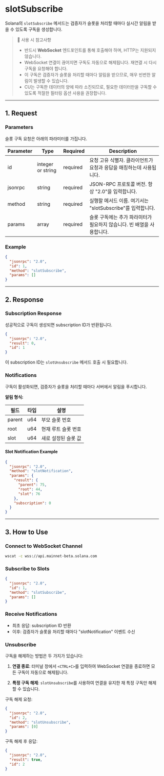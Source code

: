 # slotSubscribe

Solana의 `slotSubscribe` 메서드는 검증자가 슬롯을 처리할 때마다 실시간 알림을 받을 수 있도록 구독을 생성합니다.

> 📘 사용 시 참고사항
>
> - 반드시 **WebSocket** 엔드포인트를 통해 호출해야 하며, HTTP는 지원되지 않습니다.
> - WebSocket 연결이 끊어지면 구독도 자동으로 해제됩니다. 재연결 시 다시 구독을 요청해야 합니다.
> - 이 구독은 검증자가 슬롯을 처리할 때마다 알림을 받으므로, 매우 빈번한 알림이 발생할 수 있습니다.
> - CU는 구독한 데이터의 양에 따라 소진되므로, 필요한 데이터만을 구독할 수 있도록 적절한 필터링 옵션 사용을 권장합니다.

---

## 1. Request

### Parameters

슬롯 구독 요청은 아래의 파라미터를 가집니다.

| Parameter | Type              | Required | Description                                                            |
| --------- | ----------------- | -------- | ---------------------------------------------------------------------- |
| id        | integer or string | required | 요청 고유 식별자. 클라이언트가 요청과 응답을 매칭하는데 사용됩니다.    |
| jsonrpc   | string            | required | JSON-RPC 프로토콜 버전. 항상 "2.0"을 입력합니다.                       |
| method    | string            | required | 실행할 메서드 이름. 여기서는 "slotSubscribe"를 입력합니다.             |
| params    | array             | required | 슬롯 구독에는 추가 파라미터가 필요하지 않습니다. 빈 배열을 사용합니다. |

### Example

```json slotSubscribe example
{
  "jsonrpc": "2.0",
  "id": 1,
  "method": "slotSubscribe",
  "params": []
}
```

---

## 2. Response

### Subscription Response

성공적으로 구독이 생성되면 subscription ID가 반환됩니다.

```json Response example
{
  "jsonrpc": "2.0",
  "result": 0,
  "id": 1
}
```

이 subscription ID는 `slotUnsubscribe` 메서드 호출 시 필요합니다.

### Notifications

구독이 활성화되면, 검증자가 슬롯을 처리할 때마다 서버에서 알림을 푸시합니다.

**알림 형식:**

| 필드   | 타입 | 설명                |
| ------ | ---- | ------------------- |
| parent | u64  | 부모 슬롯 번호      |
| root   | u64  | 현재 루트 슬롯 번호 |
| slot   | u64  | 새로 설정된 슬롯 값 |

#### Slot Notification Example

```json slotNotification example
{
  "jsonrpc": "2.0",
  "method": "slotNotification",
  "params": {
    "result": {
      "parent": 75,
      "root": 44,
      "slot": 76
    },
    "subscription": 0
  }
}
```

---

## 3. How to Use

### Connect to WebSocket Channel

```sh wscat
wscat -c wss://api.mainnet-beta.solana.com
```

### Subscribe to Slots

```json subscribe example
{
  "jsonrpc": "2.0",
  "id": 1,
  "method": "slotSubscribe",
  "params": []
}
```

### Receive Notifications

- 최초 응답: subscription ID 반환
- 이후: 검증자가 슬롯을 처리할 때마다 "slotNotification" 이벤트 수신

### Unsubscribe

구독을 해제하는 방법은 두 가지가 있습니다:

1. **연결 종료**: 터미널 창에서 `<CTRL+C>`를 입력하여 WebSocket 연결을 종료하면 모든 구독이 자동으로 해제됩니다.

2. **특정 구독 해제**: `slotUnsubscribe`를 사용하여 연결을 유지한 채 특정 구독만 해제할 수 있습니다.

구독 해제 요청:

```json unsubscribe example
{
  "jsonrpc": "2.0",
  "id": 2,
  "method": "slotUnsubscribe",
  "params": [0]
}
```

구독 해제 후 응답:

```json unsubscribe success
{
  "jsonrpc": "2.0",
  "result": true,
  "id": 2
}
```
